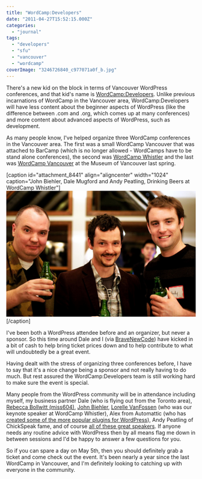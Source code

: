 ```yaml
---
title: "WordCamp:Developers"
date: "2011-04-27T15:52:15.000Z"
categories: 
  - "journal"
tags: 
  - "developers"
  - "sfu"
  - "vancouver"
  - "wordcamp"
coverImage: "3246726840_c977071a0f_b.jpg"
---
```


There's a new kid on the block in terms of Vancouver WordPress conferences, and that kid's name is [WordCamp:Developers](http://wordcampdevelopers.com). Unlike previous incarnations of WordCamp in the Vancouver area, WordCamp:Developers will have less content about the beginner aspects of WordPress (like the difference between .com and .org, which comes up at many conferences) and more content about advanced aspects of WordPress, such as development.

As many people know, I've helped organize three WordCamp conferences in the Vancouver area. The first was a small WordCamp Vancouver that was attached to BarCamp (which is no longer allowed - WordCamps have to be stand alone conferences), the second was [WordCamp Whistler](http://www.wordcampwhistler.com) and the last was [WordCamp Vancouver](http://www.wordcampvancouver.com) at the Museum of Vancouver last spring.

\[caption id="attachment\_8441" align="aligncenter" width="1024" caption="John Biehler, Dale Mugford and Andy Peatling, Drinking Beers at WordCamp Whistler"\][![](images/3246726840_c977071a0f_b.jpg "3246726840_c977071a0f_b")](http://www.migratorynerd.com/wordpress/wp-content/uploads/2011/04/3246726840_c977071a0f_b.jpg)\[/caption\]

I've been both a WordPress attendee before and an organizer, but never a sponsor. So this time around Dale and I (via [BraveNewCode](http://www.bravenewcode.com)) have kicked in a bit of cash to help bring ticket prices down and to help contribute to what will undoubtedly be a great event.

Having dealt with the stress of organizing three conferences before, I have to say that it's a nice change being a sponsor and not really having to do much. But rest assured the WordCamp:Developers team is still working hard to make sure the event is special.

Many people from the WordPress community will be in attendance including myself, my business partner Dale (who is flying out from the Toronto area), [Rebecca Bollwitt (miss604)](http://www.miss604.com), [John Biehler](http://johnbiehler.com), [Lorelle VanFossen](http://lorelle.wordpress.com/) (who was our keynote speaker at WordCamp Whistler), Alex from Automattic (who has [created some of the more popular plugins for WordPress](http://www.viper007bond.com/)), Andy Peatling of ChickSpeak fame, and of course [all of these great speakers](http://wordcampdevelopers.com/speakers/). If anyone needs any routine advice with WordPress then by all means flag me down in between sessions and I'd be happy to answer a few questions for you.

So if you can spare a day on May 5th, then you should definitely grab a ticket and come check out the event. It's been nearly a year since the last WordCamp in Vancouver, and I'm definitely looking to catching up with everyone in the community.
